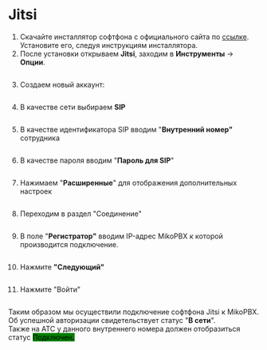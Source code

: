 # Jitsi

1. Скачайте инсталлятор софтфона с официального сайта по [ссылке](https://desktop.jitsi.org/Main/Download.html). Установите его, следуя инструкциям инсталлятора.
2. После установки открываем **Jitsi**, заходим в **Инструменты** → **Опции**.

<figure><img src="../../.gitbook/assets/1 (24).png" alt=""><figcaption></figcaption></figure>

3. Создаем новый аккаунт:

<figure><img src="../../.gitbook/assets/2 (21).png" alt=""><figcaption></figcaption></figure>

4. В качестве сети выбираем **SIP**

<figure><img src="../../.gitbook/assets/3 (24).png" alt=""><figcaption></figcaption></figure>

5. В качестве идентификатора SIP вводим "**Внутренний номер"** сотрудника

<figure><img src="../../.gitbook/assets/4 (15).png" alt=""><figcaption></figcaption></figure>

6. В качестве пароля вводим "**Пароль для SIP**"

<figure><img src="../../.gitbook/assets/5 (17).png" alt=""><figcaption></figcaption></figure>

7. Нажимаем "**Расширенные**" для отображения дополнительных настроек

<figure><img src="../../.gitbook/assets/6 (11).png" alt=""><figcaption></figcaption></figure>

8. Переходим в раздел "Соединение"

<figure><img src="../../.gitbook/assets/7 (14).png" alt=""><figcaption></figcaption></figure>

9. В поле "**Регистратор"** вводим IP-адрес MikoPBX к которой производится подключение.

<figure><img src="../../.gitbook/assets/11 (1).png" alt=""><figcaption></figcaption></figure>

10. Нажмите **"Следующий"**

<figure><img src="../../.gitbook/assets/9 (12).png" alt=""><figcaption></figcaption></figure>

11. Нажмите "Войти"

<figure><img src="../../.gitbook/assets/10 (5).png" alt=""><figcaption></figcaption></figure>

Таким образом мы осуществили подключение софтфона Jitsi к MikoPBX. Об успешной авторизации свидетельствует статус "**В сети**".\
Также на АТС у данного внутреннего номера должен отобразиться статус <mark style="background-color:green;">Подключен</mark><mark style="background-color:green;">**.**</mark>&#x20;

<figure><img src="../../.gitbook/assets/13 (2).png" alt=""><figcaption></figcaption></figure>

<figure><img src="../../.gitbook/assets/12 (11).png" alt=""><figcaption></figcaption></figure>
